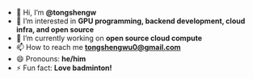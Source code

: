 - 👋 Hi, I’m **@tongshengw**
- 👀 I’m interested in **GPU programming, backend development, cloud infra, and open source**
- 🌱 I’m currently working on **open source cloud compute**
- 📫 How to reach me **tongshengwu0@gmail.com**
- 😄 Pronouns: **he/him**
- ⚡ Fun fact: **Love badminton!**

<!---
tongshengw/tongshengw is a ✨ special ✨ repository because its `README.md` (this file) appears on your GitHub profile.
You can click the Preview link to take a look at your changes.
--->
